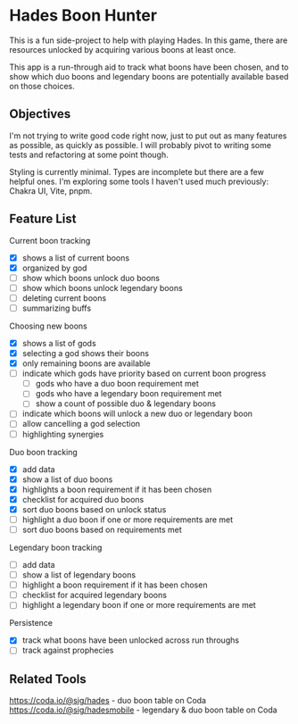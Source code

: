 # Hades Boon Hunter

This is a fun side-project to help with playing Hades. In this game, there are resources unlocked by acquiring various boons at least once.

This app is a run-through aid to track what boons have been chosen, and to show which duo boons and legendary boons are potentially available based on those choices.

## Objectives

I'm not trying to write good code right now, just to put out as many features as possible, as quickly as possible. I will probably pivot to writing some tests and refactoring at some point though.

Styling is currently minimal. Types are incomplete but there are a few helpful ones. I'm exploring some tools I haven't used much previously: Chakra UI, Vite, pnpm.

## Feature List

Current boon tracking
- [x] shows a list of current boons
- [x] organized by god
- [ ] show which boons unlock duo boons
- [ ] show which boons unlock legendary boons
- [ ] deleting current boons
- [ ] summarizing buffs

Choosing new boons
- [x] shows a list of gods
- [x] selecting a god shows their boons
- [x] only remaining boons are available
- [ ] indicate which gods have priority based on current boon progress
  - [ ] gods who have a duo boon requirement met
  - [ ] gods who have a legendary boon requirement met
  - [ ] show a count of possible duo & legendary boons
- [ ] indicate which boons will unlock a new duo or legendary boon
- [ ] allow cancelling a god selection
- [ ] highlighting synergies

Duo boon tracking
- [x] add data
- [x] show a list of duo boons
- [x] highlights a boon requirement if it has been chosen
- [x] checklist for acquired duo boons
- [x] sort duo boons based on unlock status
- [ ] highlight a duo boon if one or more requirements are met
- [ ] sort duo boons based on requirements met

Legendary boon tracking
- [ ] add data
- [ ] show a list of legendary boons
- [ ] highlight a boon requirement if it has been chosen
- [ ] checklist for acquired legendary boons
- [ ] highlight a legendary boon if one or more requirements are met

Persistence
- [x] track what boons have been unlocked across run throughs
- [ ] track against prophecies

## Related Tools

https://coda.io/@sig/hades - duo boon table on Coda
https://coda.io/@sig/hadesmobile - legendary & duo boon table on Coda